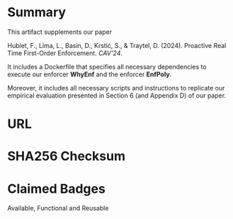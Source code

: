 # Summary

This artifact supplements our paper

Hublet, F., Lima, L., Basin, D., Krstić, S., & Traytel, D.
(2024). Proactive Real Time First-Order Enforcement. *CAV'24*.

It includes a Dockerfile that specifies all necessary dependencies
to execute our enforcer **WhyEnf** and the enforcer **EnfPoly**.

Moreover, it includes all necessary scripts and instructions to
replicate our empirical evaluation presented in Section 6
(and Appendix D) of our paper.

# URL

# SHA256 Checksum

# Claimed Badges

Available, Functional and Reusable